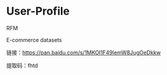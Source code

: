 # User-Profile

RFM

E-commerce datasets

链接：https://pan.baidu.com/s/1MKOI1F49lemW8JugOeDkkw 

提取码：fhtd 

